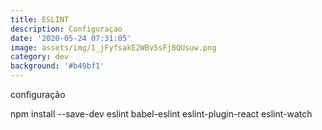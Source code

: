 ```yaml
---
title: ESLINT
description: Configuraçao
date: '2020-05-24 07:31:05'
image: assets/img/1_jFyfsakE2WBv5sFjBQUsuw.png
category: dev
background: '#b49bf1'
---
```

configuração

npm install --save-dev eslint babel-eslint eslint-plugin-react eslint-watch
